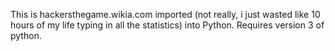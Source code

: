 This is hackersthegame.wikia.com imported (not really, i just wasted like 10 hours of my life typing in all the statistics) into Python.
Requires version 3 of python.
